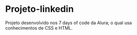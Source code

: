 # Projeto-linkedin
Projeto desenvolvido nos 7 days of code da Alura; o qual usa conhecimentos de CSS e HTML. 
